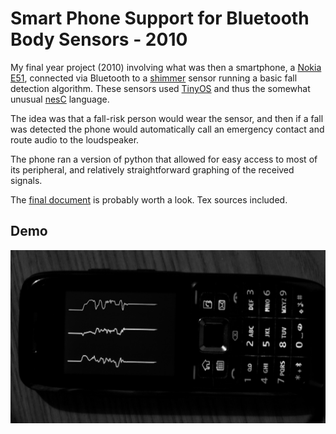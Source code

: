 Smart Phone Support for Bluetooth Body Sensors - 2010
==========

My final year project (2010) involving what was then a smartphone, a [Nokia E51](https://en.wikipedia.org/wiki/Nokia_E51), connected via Bluetooth to a [shimmer](http://www.shimmersensing.com/) sensor running a basic fall detection algorithm. These sensors used [TinyOS](http://www.tinyos.net/) and thus the somewhat unusual [nesC](https://en.wikipedia.org/wiki/NesC) language.

The idea was that a fall-risk person would wear the sensor, and then if a fall was detected the phone would automatically call an emergency contact and route audio to the loudspeaker.

The phone ran a version of python that allowed for easy access to most of its peripheral, and relatively straightforward graphing of the received signals.

The [final document](https://raw.githubusercontent.com/hughobrien/shimmer-nokia-fall-detection/master/fyp.pdf) is probably worth a look. Tex sources included.

Demo
----
![demonstration](https://raw.githubusercontent.com/hughobrien/shimmer-nokia-fall-detection/master/graph.jpg)
